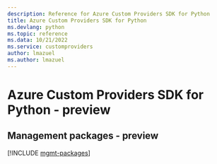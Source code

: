 ```yaml
---
description: Reference for Azure Custom Providers SDK for Python
title: Azure Custom Providers SDK for Python
ms.devlang: python
ms.topic: reference
ms.data: 10/21/2022
ms.service: customproviders
author: lmazuel
ms.author: lmazuel
---
```

# Azure Custom Providers SDK for Python - preview

## Management packages - preview
[!INCLUDE [mgmt-packages](custom-providers-mgmt-index.md)]